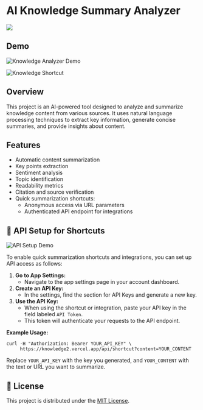 # AI Knowledge Summary Analyzer

![](https://knowledge2.vercel.app)

## Demo

![Knowledge Analyzer Demo](knowledge.gif)

![Knowledge Shortcut](https://www.icloud.com/shortcuts/dc01b15d3ed640a39ead4909e370c384)

## Overview
This project is an AI-powered tool designed to analyze and summarize knowledge content from various sources. It uses natural language processing techniques to extract key information, generate concise summaries, and provide insights about content.

## Features
- Automatic content summarization
- Key points extraction
- Sentiment analysis
- Topic identification
- Readability metrics
- Citation and source verification
- Quick summarization shortcuts:
  - Anonymous access via URL parameters
  - Authenticated API endpoint for integrations

## 🔑 API Setup for Shortcuts

![API Setup Demo](apiSetup.gif)

To enable quick summarization shortcuts and integrations, you can set up API access as follows:

1. **Go to App Settings:**
   - Navigate to the app settings page in your account dashboard.
2. **Create an API Key:**
   - In the settings, find the section for API Keys and generate a new key.
3. **Use the API Key:**
   - When using the shortcut or integration, paste your API key in the field labeled `API Token`.
   - This token will authenticate your requests to the API endpoint.

**Example Usage:**

```
curl -H "Authorization: Bearer YOUR_API_KEY" \
     https://knowledge2.vercel.app/api/shortcut?content=YOUR_CONTENT
```

Replace `YOUR_API_KEY` with the key you generated, and `YOUR_CONTENT` with the text or URL you want to summarize.

## 📜 License
This project is distributed under the [MIT License](https://opensource.org/license/mit).